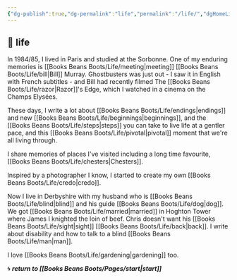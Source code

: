```yaml
---
{"dg-publish":true,"dg-permalink":"life","permalink":"/life/","dgHomeLink":true,"dgPassFrontmatter":false}
---
```



## 🌿 life

In 1984/85, I lived in Paris and studied at the Sorbonne. One of my enduring memories is [[Books Beans Boots/Life/meeting|meeting]] [[Books Beans Boots/Life/bill|Bill]] Murray. Ghostbusters was just out - I saw it in English with French subtitles - and Bill had recently filmed The [[Books Beans Boots/Life/razor|Razor]]'s Edge, which I watched in a cinema on the Champs Elysées.

These days, I write a lot about [[Books Beans Boots/Life/endings|endings]] and new [[Books Beans Boots/Life/beginnings|beginnings]], and the [[Books Beans Boots/Life/steps|steps]] you can take to live life at a gentler pace, and this [[Books Beans Boots/Life/pivotal|pivotal]] moment that we're all living through.

I share memories of places I've visited including a long time favourite, [[Books Beans Boots/Life/chesters|Chesters]].

Inspired by a photographer I know, I started to create my own [[Books Beans Boots/Life/credo|credo]].

Now I live in Derbyshire with my husband who is [[Books Beans Boots/Life/blind|blind]] and his guide [[Books Beans Boots/Life/dog|dog]]. We got [[Books Beans Boots/Life/married|married]] in Hoghton Tower where James I knighted the loin of beef. Chris doesn't want his [[Books Beans Boots/Life/sight|sight]] [[Books Beans Boots/Life/back|back]]. I write about disability and how to talk to a blind [[Books Beans Boots/Life/man|man]].

I love [[Books Beans Boots/Life/gardening|gardening]] too.

🌀 ***return to [[Books Beans Boots/Pages/start|start]]***